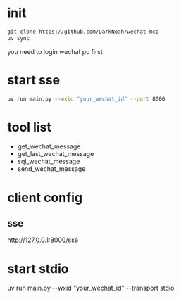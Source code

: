 # init
```bash
git clone https://github.com/DarkNoah/wechat-mcp
uv sync
```
you need to login wechat pc first

# start sse
```bash
uv run main.py --wxid "your_wechat_id" --port 8000
```

# tool list
- get_wechat_message
- get_last_wechat_message
- sql_wechat_message
- send_wechat_message
  
# client config
## sse
http://127.0.0.1:8000/sse

# start stdio
uv run main.py --wxid "your_wechat_id" --transport stdio